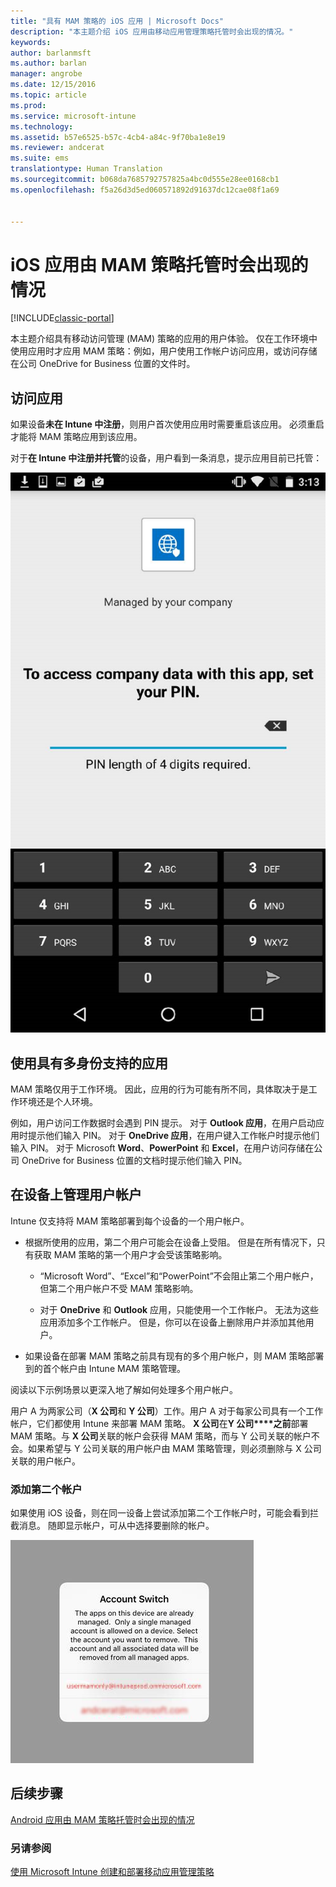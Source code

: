```yaml
---
title: "具有 MAM 策略的 iOS 应用 | Microsoft Docs"
description: "本主题介绍 iOS 应用由移动应用管理策略托管时会出现的情况。"
keywords: 
author: barlanmsft
ms.author: barlan
manager: angrobe
ms.date: 12/15/2016
ms.topic: article
ms.prod: 
ms.service: microsoft-intune
ms.technology: 
ms.assetid: b57e6525-b57c-4cb4-a84c-9f70ba1e8e19
ms.reviewer: andcerat
ms.suite: ems
translationtype: Human Translation
ms.sourcegitcommit: b068da7685792757825a4bc0d555e28ee0168cb1
ms.openlocfilehash: f5a26d3d5ed060571892d91637dc12cae08f1a69


---
```


# <a name="what-to-expect-when-your-ios-app-is-managed-by-mam-policies"></a>iOS 应用由 MAM 策略托管时会出现的情况

[!INCLUDE[classic-portal](../includes/classic-portal.md)]

 本主题介绍具有移动访问管理 (MAM) 策略的应用的用户体验。 仅在工作环境中使用应用时才应用 MAM 策略：例如，用户使用工作帐户访问应用，或访问存储在公司 OneDrive for Business 位置的文件时。

##  <a name="access-apps"></a>访问应用

如果设备**未在 Intune 中注册**，则用户首次使用应用时需要重启该应用。  必须重启才能将 MAM 策略应用到该应用。 

<!--- The following screenshot from the Skype app illustrates this restart request: --->


<!---  ![Screenshot of the iOS device showing PIN prompt](../media/appmanagement/iOS_AppPINPrompt.png) --->

对于**在 Intune 中注册并托管**的设备，用户看到一条消息，提示应用目前已托管：

![显示应用已由公司托管及输入 PIN 的消息的 iOS 设备的屏幕截图](../media/appmanagement/ios-managed-devices-pin-prompt.png)

##  <a name="use-apps-with-multi-identity-support"></a>使用具有多身份支持的应用

MAM 策略仅用于工作环境。 因此，应用的行为可能有所不同，具体取决于是工作环境还是个人环境。

 例如，用户访问工作数据时会遇到 PIN 提示。 对于 **Outlook 应用**，在用户启动应用时提示他们输入 PIN。 对于 **OneDrive 应用**，在用户键入工作帐户时提示他们输入 PIN。  对于 Microsoft **Word**、**PowerPoint** 和 **Excel**，在用户访问存储在公司 OneDrive for Business 位置的文档时提示他们输入 PIN。

##  <a name="manage-user-accounts-on-the-device"></a>在设备上管理用户帐户

Intune 仅支持将 MAM 策略部署到每个设备的一个用户帐户。

* 根据所使用的应用，第二个用户可能会在设备上受阻。 但是在所有情况下，只有获取 MAM 策略的第一个用户才会受该策略影响。
  * “Microsoft Word”、“Excel”和“PowerPoint”不会阻止第二个用户帐户，但第二个用户帐户不受 MAM 策略影响。  

  * 对于 **OneDrive** 和 **Outlook** 应用，只能使用一个工作帐户。 无法为这些应用添加多个工作帐户。 但是，你可以在设备上删除用户并添加其他用户。

* 如果设备在部署 MAM 策略之前具有现有的多个用户帐户，则 MAM 策略部署到的首个帐户由 Intune MAM 策略管理。


阅读以下示例场景以更深入地了解如何处理多个用户帐户。

用户 A 为两家公司（**X 公司**和 **Y 公司**）工作。用户 A 对于每家公司具有一个工作帐户，它们都使用 Intune 来部署 MAM 策略。 **X 公司**在**Y 公司****之前**部署 MAM 策略。与 **X 公司**关联的帐户会获得 MAM 策略，而与 Y 公司关联的帐户不会。如果希望与 Y 公司关联的用户帐户由 MAM 策略管理，则必须删除与 X 公司关联的用户帐户。

### <a name="add-a-second-account"></a>添加第二个帐户

如果使用 iOS 设备，则在同一设备上尝试添加第二个工作帐户时，可能会看到拦截消息。 随即显示帐户，可从中选择要删除的帐户。

![包含阻止消息以及“是”和“否”选项的对话框的屏幕截图](../media/AppManagement/iOS_SwitchUser.PNG)
## <a name="next-steps"></a>后续步骤
[Android 应用由 MAM 策略托管时会出现的情况](user-experience-for-mam-enabled-android-apps-with-microsoft-intune.md)
### <a name="see-also"></a>另请参阅
[使用 Microsoft Intune 创建和部署移动应用管理策略](create-and-deploy-mobile-app-management-policies-with-microsoft-intune.md)



<!--HONumber=Dec16_HO3-->


